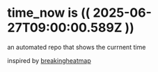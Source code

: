 # time_now is (( 2025-06-27T09:00:00.589Z ))

an automated repo that shows the currnent time

inspired by [breakingheatmap](https://github.com/breakingheatmap/breakingheatmap)